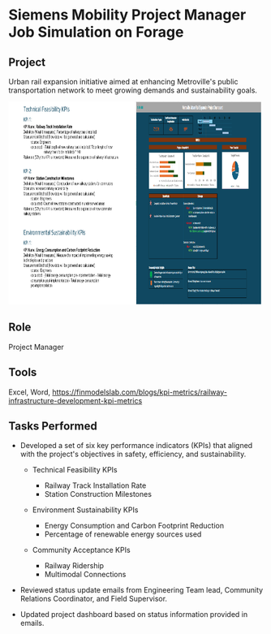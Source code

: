 # Siemens Mobility Project Manager Job Simulation on Forage

## Project
Urban rail expansion initiative aimed at enhancing Metroville's public transportation network to meet growing demands and sustainability goals.

<p float="left">
<img src="https://github.com/Sarah269/bug-free-eureka/blob/main/Siemens/Siemens%20KPIs.png" width = "49%" height=400 />
<img src="https://github.com/Sarah269/bug-free-eureka/blob/main/Siemens/Siemens%20Metroville%20Dashboard.png" width="49%" height=400 />
</p>

## Role
Project Manager

## Tools
Excel, Word, https://finmodelslab.com/blogs/kpi-metrics/railway-infrastructure-development-kpi-metrics

## Tasks Performed
* Developed a set of six key performance indicators (KPIs) that aligned with the project's objectives in safety, efficiency, and sustainability.
  * Technical Feasibility KPIs
    * Railway Track Installation Rate
    *  Station Construction Milestones

  * Environment Sustainability KPIs
    *  Energy Consumption and Carbon Footprint Reduction
    *  Percentage of renewable energy sources used

  *  Community Acceptance KPIs
      *  Railway Ridership
      *  Multimodal Connections

*  Reviewed status update emails from Engineering Team lead, Community Relations Coordinator, and Field Supervisor.

*  Updated project dashboard based on status information provided in emails.
